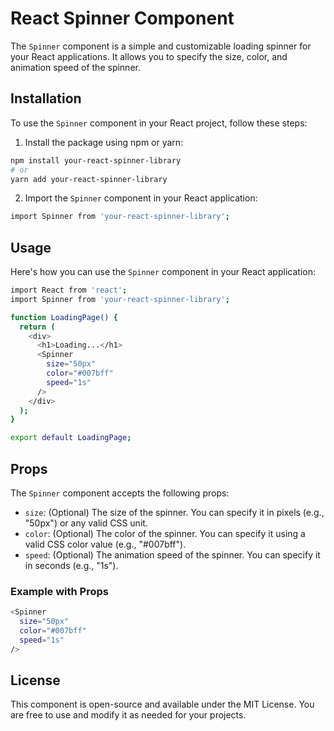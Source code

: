 # React Spinner Component

The `Spinner` component is a simple and customizable loading spinner for your React applications. It allows you to specify the size, color, and animation speed of the spinner.

## Installation

To use the `Spinner` component in your React project, follow these steps:

1. Install the package using npm or yarn:
```bash
npm install your-react-spinner-library
# or
yarn add your-react-spinner-library
```
2. Import the `Spinner` component in your React application:
```bash
import Spinner from 'your-react-spinner-library';
```
## Usage

Here's how you can use the `Spinner` component in your React application:
```bash
import React from 'react';
import Spinner from 'your-react-spinner-library';

function LoadingPage() {
  return (
    <div>
      <h1>Loading...</h1>
      <Spinner
        size="50px"
        color="#007bff"
        speed="1s"
      />
    </div>
  );
}

export default LoadingPage;
```
## Props

The `Spinner` component accepts the following props:

*    `size`: (Optional) The size of the spinner. You can specify it in pixels (e.g., "50px") or any valid CSS unit.
*    `color`: (Optional) The color of the spinner. You can specify it using a valid CSS color value (e.g., "#007bff").
*    `speed`: (Optional) The animation speed of the spinner. You can specify it in seconds (e.g., "1s").

### Example with Props

```bash
<Spinner
  size="50px"
  color="#007bff"
  speed="1s"
/>
```
## License
This component is open-source and available under the MIT License. You are free to use and modify it as needed for your projects.
